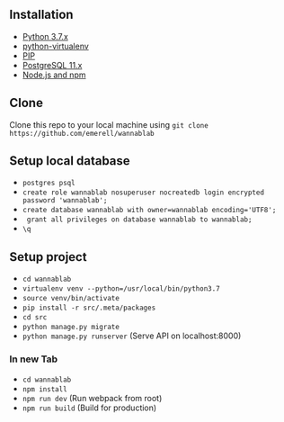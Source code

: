 
## Installation
* [Python 3.7.x](https://www.python.org/)
* [python-virtualenv](https://virtualenv.pypa.io/en/stable/installation/) 
* [PIP](https://pip.pypa.io/en/latest/installing/)
* [PostgreSQL 11.x](https://www.postgresql.org/)
* [Node.js and npm](https://nodejs.org/uk/download/)

## Clone
Clone this repo to your local machine using `git clone https://github.com/emerell/wannablab`

## Setup local database
- `postgres psql`
- `create role wannablab nosuperuser nocreatedb login encrypted password 'wannablab';`
-  `create database wannablab with owner=wannablab encoding='UTF8';`
-  ` grant all privileges on database wannablab to wannablab;`
-  `\q`


## Setup project
- `cd wannablab`
- `virtualenv venv --python=/usr/local/bin/python3.7`
- `source venv/bin/activate`
- `pip install -r src/.meta/packages`
- `cd src`
- `python manage.py migrate`
- `python manage.py runserver` (Serve API on localhost:8000)

### In new Tab
- `cd wannablab`
- `npm install`
- `npm run dev` (Run webpack from root)
- `npm run build` (Build for production)